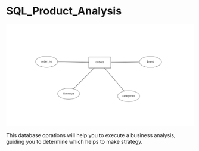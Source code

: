 # SQL_Product_Analysis
![Screenshot](orders.png)

This database oprations will help you to execute a business analysis, guiding you to determine which helps to make strategy.
